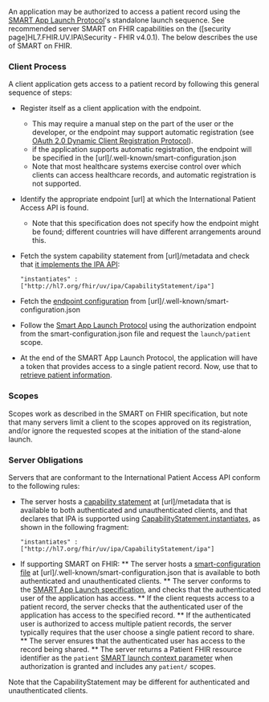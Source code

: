 An application may be authorized to access a patient record using the [SMART App Launch Protocol](http://hl7.org/fhir/smart-app-launch/)'s standalone launch sequence. See recommended server SMART on FHIR capabilities on the ([security  page]HL7.FHIR.UV.IPA\Security - FHIR v4.0.1). The below describes the use of SMART on FHIR.

### Client Process

A client application gets access to a patient record by following this general sequence of steps:


* Register itself as a client application with the endpoint. 
  * This may require a manual step on the part of the user or the developer, or the endpoint may support automatic registration (see [OAuth 2.0 Dynamic Client Registration Protocol](https://tools.ietf.org/html/rfc7591)). 
  * if the application supports automatic registration, the endpoint will be specified in the [url]/.well-known/smart-configuration.json
  * Note that most healthcare systems exercise control over which clients can access healthcare records, and automatic registration is not supported.

* Identify the appropriate endpoint [url] at which the International Patient Access API is found. 
  * Note that this specification does not specify how the endpoint might be found; different countries will have different arrangements around this. 
  
* Fetch the system capability statement from [url]/metadata and check that [it implements the IPA API](conformance.html):

    ```"instantiates" : ["http://hl7.org/fhir/uv/ipa/CapabilityStatement/ipa"]```

* Fetch the [endpoint configuration](http://www.hl7.org/fhir/smart-app-launch/conformance/index.html#using-well-known) from [url]/.well-known/smart-configuration.json 

* Follow the [Smart App Launch Protocol](http://www.hl7.org/fhir/smart-app-launch/app-launch.html#step-2-launch-standalone) using the authorization endpoint from the smart-configuration.json file and request the `launch/patient` scope. 

* At the end of the SMART App Launch Protocol, the application will have a token that provides access to a single patient record. Now, use that to [retrieve patient information](fetching.html).

### Scopes

Scopes work as described in the SMART on FHIR specification, but note that many servers limit a client to the scopes approved on its registration, 
and/or ignore the requested scopes at the initiation of the stand-alone launch.

### Server Obligations

Servers that are conformant to the International Patient Access API conform to the following rules:

* The server hosts a [capability statement](http://hl7.org/fhir/capabilitystatement.html) at [url]/metadata that is available to both authenticated and unauthenticated clients, and that declares that IPA is supported using [CapabilityStatement.instantiates](http://hl7.org/fhir/capabilitystatement-definitions.html#CapabilityStatement.instantiates), as shown in the following fragment:

    ```"instantiates" : ["http://hl7.org/fhir/uv/ipa/CapabilityStatement/ipa"]```
    
* If supporting SMART on FHIR: 
** The server hosts a [smart-configuration file](http://www.hl7.org/fhir/smart-app-launch/conformance.html#using-well-known) at [url]/.well-known/smart-configuration.json that is available to both authenticated and unauthenticated clients.
** The server conforms to the [SMART App Launch specification](http://hl7.org/fhir/smart-app-launch/), and checks that the authenticated user of the application has access. 
** If the client requests access to a patient record, the server checks that the authenticated user of the application has access to the specified record. 
** If the authenticated user is authorized to access multiple patient records, the server typically requires that the user choose a single patient record to share.
** The server ensures that the authenticated user has access to the record being shared.
** The server returns a Patient FHIR resource identifier as the `patient` [SMART launch context parameter](http://hl7.org/fhir/smart-app-launch/scopes-and-launch-context.html#patient-specific-scopes) when authorization is granted and includes any `patient/` scopes. 

Note that the CapabilityStatement may be different for authenticated and unauthenticated clients.
